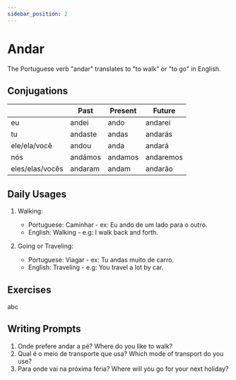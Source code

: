 ```yaml
---
sidebar_position: 2
---
```


# Andar

The Portuguese verb "andar" translates to "to walk" or "to go" in English.

## Conjugations

|                 | Past    | Present | Future    |
| --------------- | ------- | ------- | --------- |
| eu              | andei   | ando    | andarei   |
| tu              | andaste | andas   | andarás   |
| ele/ela/você    | andou   | anda    | andará    |
| nós             | andámos | andamos | andaremos |
| eles/elas/vocês | andaram | andam   | andarão   |

## Daily Usages

1. Walking:

   - Portuguese: Caminhar - ex: Eu ando de um lado para o outro.
   - English: Walking - e.g: I walk back and forth.

2. Going or Traveling:

   - Portuguese: Viagar - ex: Tu andas muito de carro.
   - English: Traveling - e.g: You travel a lot by car.

## Exercises

abc

## Writing Prompts

1. Onde prefere andar a pé? Where do you like to walk?
2. Qual é o meio de transporte que usa? Which mode of transport do you use?
3. Para onde vai na próxima féria? Where will you go for your next holiday?
